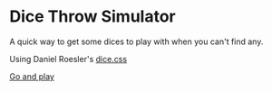 # Dice Throw Simulator

A quick way to get some dices to play with when you can't find any.

Using Daniel Roesler's [dice.css](https://github.com/diafygi/dice-css)

[Go and play](https://codepo8.github.io/dice-throw-simulator/)
